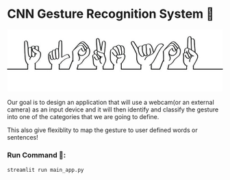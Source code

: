 # CNN Gesture Recognition System 🧙‍
![Gestures](/Images/readme_img.jpg)

Our goal is to design an application that will use a webcam(or an external camera) as an input device and it will then identify and classify the gesture into one of the categories that we are going to define.

This also give flexiblity to map the gesture to user defined words or sentences!    

### Run Command 🏃‍:
    streamlit run main_app.py